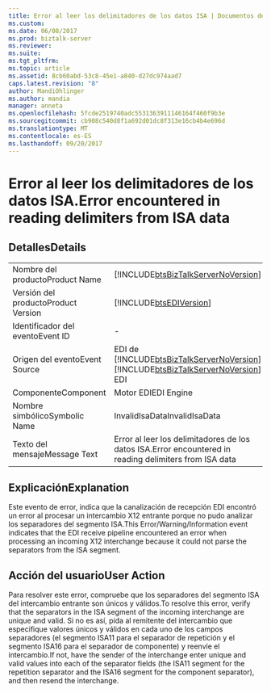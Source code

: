 ```yaml
---
title: Error al leer los delimitadores de los datos ISA | Documentos de Microsoft
ms.custom: 
ms.date: 06/08/2017
ms.prod: biztalk-server
ms.reviewer: 
ms.suite: 
ms.tgt_pltfrm: 
ms.topic: article
ms.assetid: 8cb60abd-53c8-45e1-a840-d27dc974aad7
caps.latest.revision: "8"
author: MandiOhlinger
ms.author: mandia
manager: anneta
ms.openlocfilehash: 5fcde2519740adc5531363911146164f460f9b3e
ms.sourcegitcommit: cb908c540d8f1a692d01dc8f313e16cb4b4e696d
ms.translationtype: MT
ms.contentlocale: es-ES
ms.lasthandoff: 09/20/2017
---
```

# <a name="error-encountered-in-reading-delimiters-from-isa-data"></a><span data-ttu-id="ca1bc-102">Error al leer los delimitadores de los datos ISA.</span><span class="sxs-lookup"><span data-stu-id="ca1bc-102">Error encountered in reading delimiters from ISA data</span></span>
## <a name="details"></a><span data-ttu-id="ca1bc-103">Detalles</span><span class="sxs-lookup"><span data-stu-id="ca1bc-103">Details</span></span>  
  
|||  
|-|-|  
|<span data-ttu-id="ca1bc-104">Nombre del producto</span><span class="sxs-lookup"><span data-stu-id="ca1bc-104">Product Name</span></span>|[!INCLUDE[btsBizTalkServerNoVersion](../includes/btsbiztalkservernoversion-md.md)]|  
|<span data-ttu-id="ca1bc-105">Versión del producto</span><span class="sxs-lookup"><span data-stu-id="ca1bc-105">Product Version</span></span>|[!INCLUDE[btsEDIVersion](../includes/btsediversion-md.md)]|  
|<span data-ttu-id="ca1bc-106">Identificador del evento</span><span class="sxs-lookup"><span data-stu-id="ca1bc-106">Event ID</span></span>|-|  
|<span data-ttu-id="ca1bc-107">Origen del evento</span><span class="sxs-lookup"><span data-stu-id="ca1bc-107">Event Source</span></span>|<span data-ttu-id="ca1bc-108">EDI de [!INCLUDE[btsBizTalkServerNoVersion](../includes/btsbiztalkservernoversion-md.md)]</span><span class="sxs-lookup"><span data-stu-id="ca1bc-108">[!INCLUDE[btsBizTalkServerNoVersion](../includes/btsbiztalkservernoversion-md.md)] EDI</span></span>|  
|<span data-ttu-id="ca1bc-109">Componente</span><span class="sxs-lookup"><span data-stu-id="ca1bc-109">Component</span></span>|<span data-ttu-id="ca1bc-110">Motor EDI</span><span class="sxs-lookup"><span data-stu-id="ca1bc-110">EDI Engine</span></span>|  
|<span data-ttu-id="ca1bc-111">Nombre simbólico</span><span class="sxs-lookup"><span data-stu-id="ca1bc-111">Symbolic Name</span></span>|<span data-ttu-id="ca1bc-112">InvalidIsaData</span><span class="sxs-lookup"><span data-stu-id="ca1bc-112">InvalidIsaData</span></span>|  
|<span data-ttu-id="ca1bc-113">Texto del mensaje</span><span class="sxs-lookup"><span data-stu-id="ca1bc-113">Message Text</span></span>|<span data-ttu-id="ca1bc-114">Error al leer los delimitadores de los datos ISA.</span><span class="sxs-lookup"><span data-stu-id="ca1bc-114">Error encountered in reading delimiters from ISA data</span></span>|  
  
## <a name="explanation"></a><span data-ttu-id="ca1bc-115">Explicación</span><span class="sxs-lookup"><span data-stu-id="ca1bc-115">Explanation</span></span>  
 <span data-ttu-id="ca1bc-116">Este evento de error,  indica que la canalización de recepción EDI encontró un error al procesar un intercambio X12 entrante porque no pudo analizar los separadores del segmento ISA.</span><span class="sxs-lookup"><span data-stu-id="ca1bc-116">This Error/Warning/Information event indicates that the EDI receive pipeline encountered an error when processing an incoming X12 interchange because it could not parse the separators from the ISA segment.</span></span>  
  
## <a name="user-action"></a><span data-ttu-id="ca1bc-117">Acción del usuario</span><span class="sxs-lookup"><span data-stu-id="ca1bc-117">User Action</span></span>  
 <span data-ttu-id="ca1bc-118">Para resolver este error, compruebe que los separadores del segmento ISA del intercambio entrante son únicos y válidos.</span><span class="sxs-lookup"><span data-stu-id="ca1bc-118">To resolve this error, verify that the separators in the ISA segment of the incoming interchange are unique and valid.</span></span> <span data-ttu-id="ca1bc-119">Si no es así, pida al remitente del intercambio que especifique valores únicos y válidos en cada uno de los campos separadores (el segmento ISA11 para el separador de repetición y el segmento ISA16 para el separador de componente) y reenvíe el intercambio.</span><span class="sxs-lookup"><span data-stu-id="ca1bc-119">If not, have the sender of the interchange enter unique and valid values into each of the separator fields (the ISA11 segment for the repetition separator and the ISA16 segment for the component separator), and then resend the interchange.</span></span>